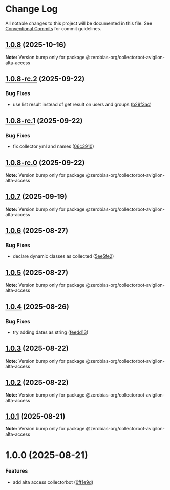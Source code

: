 # Change Log

All notable changes to this project will be documented in this file.
See [Conventional Commits](https://conventionalcommits.org) for commit guidelines.

## [1.0.8](https://github.com/zerobias-org/collectorbot/compare/@zerobias-org/collectorbot-avigilon-alta-access@1.0.8...@zerobias-org/collectorbot-avigilon-alta-access@1.0.8) (2025-10-16)

**Note:** Version bump only for package @zerobias-org/collectorbot-avigilon-alta-access





## [1.0.8-rc.2](https://github.com/zerobias-org/collectorbot/compare/@zerobias-org/collectorbot-avigilon-alta-access@1.0.8-rc.1...@zerobias-org/collectorbot-avigilon-alta-access@1.0.8-rc.2) (2025-09-22)


### Bug Fixes

* use list result instead of get result on users and groups ([b29f3ac](https://github.com/zerobias-org/collectorbot/commit/b29f3acb3d6e7b91dbcae7157fab76170158cb3b))





## [1.0.8-rc.1](https://github.com/zerobias-org/collectorbot/compare/@zerobias-org/collectorbot-avigilon-alta-access@1.0.8-rc.0...@zerobias-org/collectorbot-avigilon-alta-access@1.0.8-rc.1) (2025-09-22)


### Bug Fixes

* fix collector yml and names ([06c3910](https://github.com/zerobias-org/collectorbot/commit/06c3910ef592efff6772d1619529afc1c640651a))





## [1.0.8-rc.0](https://github.com/zerobias-org/collectorbot/compare/@zerobias-org/collectorbot-avigilon-alta-access@1.0.7...@zerobias-org/collectorbot-avigilon-alta-access@1.0.8-rc.0) (2025-09-22)

**Note:** Version bump only for package @zerobias-org/collectorbot-avigilon-alta-access





## [1.0.7](https://github.com/zerobias-org/collectorbot/compare/@zerobias-org/collectorbot-avigilon-alta-access@1.0.6...@zerobias-org/collectorbot-avigilon-alta-access@1.0.7) (2025-09-19)

**Note:** Version bump only for package @zerobias-org/collectorbot-avigilon-alta-access





## [1.0.6](https://github.com/zerobias-org/collectorbot/compare/@zerobias-org/collectorbot-avigilon-alta-access@1.0.5...@zerobias-org/collectorbot-avigilon-alta-access@1.0.6) (2025-08-27)


### Bug Fixes

* declare dynamic classes as collected ([5ee5fe2](https://github.com/zerobias-org/collectorbot/commit/5ee5fe23e85d957cbffbbee7ba20dbd5cf901fd8))





## [1.0.5](https://github.com/zerobias-org/collectorbot/compare/@zerobias-org/collectorbot-avigilon-alta-access@1.0.4...@zerobias-org/collectorbot-avigilon-alta-access@1.0.5) (2025-08-27)

**Note:** Version bump only for package @zerobias-org/collectorbot-avigilon-alta-access





## [1.0.4](https://github.com/zerobias-org/collectorbot/compare/@zerobias-org/collectorbot-avigilon-alta-access@1.0.3...@zerobias-org/collectorbot-avigilon-alta-access@1.0.4) (2025-08-26)


### Bug Fixes

* try adding dates as string ([feedd13](https://github.com/zerobias-org/collectorbot/commit/feedd13865eaa4e37d33dd63fa35a2cf9b561949))





## [1.0.3](https://github.com/zerobias-org/collectorbot/compare/@zerobias-org/collectorbot-avigilon-alta-access@1.0.2...@zerobias-org/collectorbot-avigilon-alta-access@1.0.3) (2025-08-22)

**Note:** Version bump only for package @zerobias-org/collectorbot-avigilon-alta-access





## [1.0.2](https://github.com/zerobias-org/collectorbot/compare/@zerobias-org/collectorbot-avigilon-alta-access@1.0.1...@zerobias-org/collectorbot-avigilon-alta-access@1.0.2) (2025-08-22)

**Note:** Version bump only for package @zerobias-org/collectorbot-avigilon-alta-access





## [1.0.1](https://github.com/zerobias-org/collectorbot/compare/@zerobias-org/collectorbot-avigilon-alta-access@1.0.0...@zerobias-org/collectorbot-avigilon-alta-access@1.0.1) (2025-08-21)

**Note:** Version bump only for package @zerobias-org/collectorbot-avigilon-alta-access





# 1.0.0 (2025-08-21)


### Features

* add alta access collectorbot ([0ff1e9d](https://github.com/zerobias-org/collectorbot/commit/0ff1e9dd559e1979113eadedca3ed954d56b0ea2))

